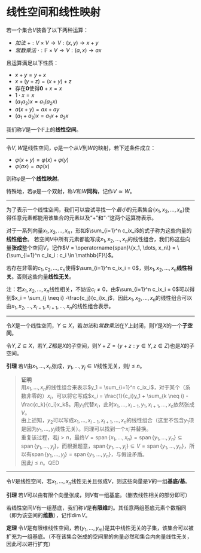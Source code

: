# 线性空间和线性映射

若一个集合$V$装备了以下两种运算：
- *加法* $+: V \times V \to V: (x, y) \to x+y$
- *常数乘法* $\cdot: \mathbb{F} \times V \to V: (a, x) \to ax$

且运算满足以下性质：
- $x+y = y+x$
- $x+(y+z) = (x+y)+z$
- 存在$\mathbf{0}$使得$\mathbf{0}+x = x$
- $1 \cdot x = x$
- $(a_1a_2)x = a_1(a_2x)$
- $a(x+y) = ax + ay$
- $(a_1+a_2)x = a_1x + a_2x$

我们称$V$是一个$\mathbb{F}$上的**线性空间**。

---

令$V, W$是线性空间，$\varphi$是一个从$V$到$W$的映射，若下述条件成立：
- $\varphi(x+y) = \varphi(x) + \varphi(y)$
- $\varphi(ax) = a\varphi(x)$

则称$\varphi$是一个**线性映射**。

特殊地，若$\varphi$是一个双射，称$V$和$W$**同构**，记作$V \simeq W$。

---

为了表示一个线性空间，我们可以尝试寻找一个*最小*的元素集合$\{x_1, x_2, \dots, x_n\}$使得任意元素都能用该集合的元素以及“$+$”和“$\cdot$”这两个运算符表示。

对于一系列向量$x_1, x_2, \dots, x_n$，形如$\sum_{i=1}^n c_ix_i$的式子称为这些向量的**线性组合**。
若空间$V$中所有元素都能写成$x_1, x_2, \dots, x_n$的线性组合，我们称这些向量**张成**整个空间$V$，记作$V = \operatorname{span}\{x_1, \dots, x_n\} = \{\sum_{i=1}^n c_ix_i : c_i \in \mathbb{F}\}$。

若存在非零的$c_1, c_2, \dots, c_n$使得$\sum_{i=1}^n c_ix_i = 0$，则$x_1, x_2, \dots, x_n$**线性相关**。否则这些向量**线性无关**。

注：若$x_1, x_2, \dots, x_n$线性相关，不妨设$c_i \neq 0$，由$\sum_{i=1}^n c_ix_i = 0$可以得到$x_i = \sum_{j \neq i} -\frac{c_j}{c_i}x_j$，因此$x_1, x_2, \dots, x_n$的线性组合可以由$x_1, x_2, \dots, x_{i-1}, x_{i+1}, \dots, x_n$的线性组合表示。

---

令$X$是一个线性空间，$Y \subseteq X$，若*加法*和*常数乘法*在$Y$上封闭，则$Y$是$X$的一个**子空间**。

令$Y, Z \subseteq X$，若$Y, Z$都是$X$的子空间，则$Y+Z = \{y+z : y \in Y, z \in Z\}$也是$X$的子空间。

**引理** 若$V$由$x_1, \dots, x_n$张成，$y_1, \dots, y_j \in V$线性无关，则$j \leq n$。
> **证明**  \
> 用$x_1, \dots, x_n$的线性组合来表示$y_1 = \sum_{i=1}^n c_ix_i$，对于某个（系数非零的）$x_i$，可以将它写成$x_i = \frac{1}{c_i}y_1 + \sum_{k \neq i} -\frac{c_k}{c_i}x_k$。用$y_1$代替$x_i$，此时$x_1, \dots, x_{i-1}, y_1, x_{i+1}, \dots, x_n$依然张成$V$。\
> 由上述知，$y_2$可以写成$x_1, \dots, x_{i-1}, x_{i+1}, \dots, x_n$的线性组合（这里不包含$y_1$项是因为$y_1, \dots, y_j$线性无关）。同理可以找到一个$x_i'$并替换。\
> 重复该过程，若$j > n$，最终$V = \operatorname{span}\{x_1, \dots, x_n\} = \operatorname{span}\{y_1, \dots, y_n\} \subseteq \operatorname{span}\{y_1, \dots, y_j\}$，而根据题意，$\operatorname{span}\{y_1, \dots, y_j\} \subseteq V = \operatorname{span}\{y_1, \dots, y_n\}$，所以有$\operatorname{span}\{y_1, \dots, y_j\} = \operatorname{span}\{y_1, \dots, y_n\}$，与假设矛盾。\
> 因此$j \leq n$。QED

---

令$V$是线性空间，若$x_1, \dots, x_n$线性无关且张成$V$，则这些向量是$V$的一组**基底/基**。

**引理** 若$V$可以由有限个向量张成，则$V$有一组基底。（删去线性相关的部分即可）

若线性空间$V$有一组基底，我们称$V$是**有限维**的。其任意两组基底元素个数相同（即为该空间的**维数**），记作$\dim V$。

**定理** 令$V$是有限维线性空间，若$\{y_1, \dots, y_m\}$是其中线性无关的子集，该集合可以被扩充为一组基底。（不在该集合张成的空间里的向量必然和集合内向量线性无关，因此可以进行扩充）